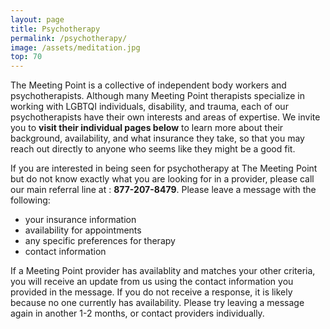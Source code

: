 ```yaml
---
layout: page
title: Psychotherapy
permalink: /psychotherapy/
image: /assets/meditation.jpg
top: 70
---
```


The Meeting Point is a collective of independent body workers and psychotherapists. Although many Meeting Point therapists specialize in working with LGBTQI individuals, disability, and trauma, each of our psychotherapists have their own interests and areas of expertise. We invite you to **visit their individual pages below** to learn more about their background, availability, and what insurance they take, so that you may reach out directly to anyone who seems like they might be a good fit.

If you are interested in being seen for psychotherapy at The Meeting Point but do not know exactly what you are looking for in a provider, please call our main referral line at : **877-207-8479**. Please leave a message with the following:
* your insurance information
* availability for appointments
* any specific preferences for therapy
* contact information
 
If a Meeting Point provider has availablity and matches your other criteria, you will receive an update from us using the contact information you provided in the message. If you do not receive a response, it is likely because no one currently has availability. Please try leaving a message again in another 1-2 months, or contact providers individually.

